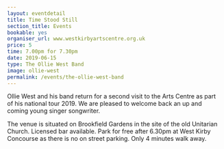 ```yaml
---
layout: eventdetail
title: Time Stood Still
section_title: Events
bookable: yes
organiser_url: www.westkirbyartscentre.org.uk
price: 5
time: 7.00pm for 7.30pm
date: 2019-06-15
type: The Ollie West Band
image: ollie-west
permalink: /events/the-ollie-west-band
---
```

Ollie West and his band return for a second visit to the Arts Centre as part of his national tour 2019. We are pleased to welcome back an up and coming young singer songwriter.

The venue is situated on Brookfield Gardens in the site of the old Unitarian Church. Licensed bar available. Park for free after 6.30pm at West Kirby Concourse as there is no on street parking. Only 4 minutes walk away.
